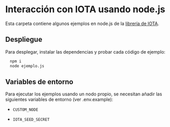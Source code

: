 # Interacción con IOTA usando node.js

Esta carpeta contiene algunos ejemplos en node.js de la [librería de IOTA](https://github.com/iotaledger/iota.rs).


## Despliegue

Para desplegar, instalar las dependencias y probar cada código de ejemplo:

```bash
  npm i
  node ejemplo.js
```


## Variables de entorno

Para ejecutar los ejemplos usando un nodo propio, se necesitan añadir las siguientes variables de entorno (ver .env.example):

- `CUSTOM_NODE`

- `IOTA_SEED_SECRET`
